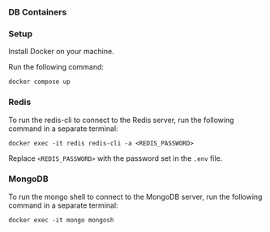 ### DB Containers

### Setup
Install Docker on your machine.

Run the following command:

```
docker compose up
```

### Redis
To run the redis-cli to connect to the Redis server, run the following command in a separate terminal:

```
docker exec -it redis redis-cli -a <REDIS_PASSWORD>
```

Replace `<REDIS_PASSWORD>` with the password set in the `.env` file.

### MongoDB
To run the mongo shell to connect to the MongoDB server, run the following command in a separate terminal:

```
docker exec -it mongo mongosh
```